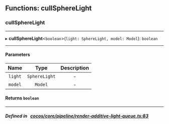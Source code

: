 ## Functions: cullSphereLight

### cullSphereLight


___
▸ **cullSphereLight**<`boolean`\>(`light: SphereLight, model: Model`): `boolean`
___


#### Parameters

| Name | Type | Description |
| :------: | :------: | :------: |
| `light` | `SphereLight` | - |
| `model` | `Model` | - |

#### Returns `boolean` 
___


##### Defined in &nbsp;   [cocos/core/pipeline/render-additive-light-queue.ts:83](https://github.com/cocos-creator/engine/blob/c7bf6b8a9/cocos/core/pipeline/render-additive-light-queue.ts#L83)&nbsp;

